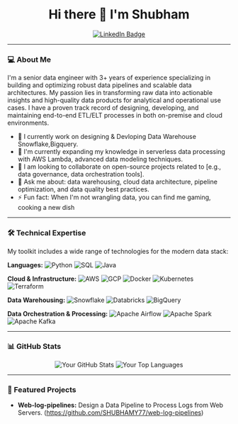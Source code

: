 <!--
**_Note: GitHub will automatically render this special README.md on your profile page._**
-->

<h1 align="center">Hi there 👋 I'm Shubham</h1>

<p align="center">
  <a href="https://www.linkedin.com/in/shubham-ramesh-yajurvedi/">
    <img src="https://img.shields.io/badge/-LinkedIn-blue?style=for-the-badge&logo=linkedin&logoColor=white" alt="LinkedIn Badge"/>
  </a>
</p>

---

### 💻 About Me
I'm a senior data engineer with 3+ years of experience specializing in building and optimizing robust data pipelines and scalable data architectures. My passion lies in transforming raw data into actionable insights and high-quality data products for analytical and operational use cases. I have a proven track record of designing, developing, and maintaining end-to-end ETL/ELT processes in both on-premise and cloud environments.

*   🔭 I currently work on designing & Devloping Data Warehouse Snowflake,Bigquery.
*   🌱 I'm currently expanding my knowledge in serverless data processing with AWS Lambda, advanced data modeling techniques.
*   👯 I am looking to collaborate on open-source projects related to [e.g., data governance, data orchestration tools].
*   💬 Ask me about: data warehousing, cloud data architecture, pipeline optimization, and data quality best practices.
*   ⚡ Fun fact: When I'm not wrangling data, you can find me gaming, cooking a new dish

---

### 🛠️ Technical Expertise
My toolkit includes a wide range of technologies for the modern data stack:

**Languages:**
![Python](https://img.shields.io/badge/Python-3670A0?style=for-the-badge&logo=python&logoColor=ffdd54)
![SQL](https://img.shields.io/badge/SQL-4479A1?style=for-the-badge&logo=mysql&logoColor=white)
![Java](https://img.shields.io/badge/Java-007396?style=for-the-badge&logo=java&logoColor=white)

**Cloud & Infrastructure:**
![AWS](https://img.shields.io/badge/AWS-232F3E?style=for-the-badge&logo=amazon-aws&logoColor=white)
![GCP](https://img.shields.io/badge/GCP-4285F4?style=for-the-badge&logo=google-cloud&logoColor=white)
![Docker](https://img.shields.io/badge/Docker-2496ED?style=for-the-badge&logo=docker&logoColor=white)
![Kubernetes](https://img.shields.io/badge/Kubernetes-326CE5?style=for-the-badge&logo=kubernetes&logoColor=white)
![Terraform](https://img.shields.io/badge/Terraform-7B42BC?style=for-the-badge&logo=terraform&logoColor=white)

**Data Warehousing:**
![Snowflake](https://img.shields.io/badge/Snowflake-28a7e0?style=for-the-badge&logo=snowflake&logoColor=white)
![Databricks](https://img.shields.io/badge/Databricks-FF3621?style=for-the-badge&logo=databricks&logoColor=white)
![BigQuery](https://img.shields.io/badge/BigQuery-4285F4?style=for-the-badge&logo=google-bigquery&logoColor=white)

**Data Orchestration & Processing:**
![Apache Airflow](https://img.shields.io/badge/Apache%20Airflow-017997?style=for-the-badge&logo=apache-airflow&logoColor=white)
![Apache Spark](https://img.shields.io/badge/Apache%20Spark-E25A1C?style=for-the-badge&logo=apache-spark&logoColor=white)
![Apache Kafka](https://img.shields.io/badge/Apache%20Kafka-231F20?style=for-the-badge&logo=apache-kafka&logoColor=white)

---

### 📊 GitHub Stats
<p align="center">
  <img src="https://github-readme-stats.vercel.app/api?username=[Your-GitHub-Username]&show_icons=true&theme=vue-dark&hide_border=true&count_private=true" alt="Your GitHub Stats" />
  <img src="https://github-readme-stats.vercel.app/api/top-langs/?username=[Your-GitHub-Username]&layout=compact&theme=vue-dark&hide_border=true" alt="Your Top Languages" />
</p>

---


### 🚀 Featured Projects
*   **Web-log-pipelines:** Design a Data Pipeline to Process Logs from Web Servers. (https://github.com/SHUBHAMY77/web-log-pipelines)


